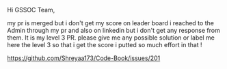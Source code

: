 Hi GSSOC Team,

my pr is merged but i don't get my score on leader board i reached to the Admin through my pr and also on linkedin but i don't get any response from them.
It is my level 3 PR.
please give me any possible solution or label me here the level 3 so that i get the score i putted so much effort in that !

https://github.com/Shreyaa173/Code-Book/issues/201
